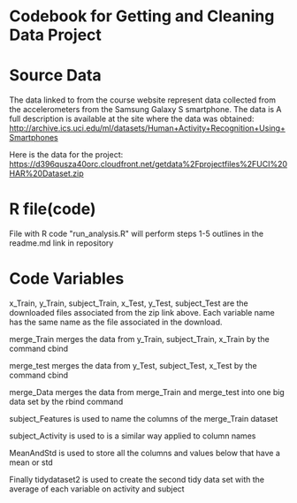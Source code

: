 # Codebook for Getting and Cleaning Data Project

# Source Data

The data linked to from the course website represent data collected from the accelerometers from the Samsung Galaxy S smartphone. The data is A full description is available at the site where the data was obtained:
http://archive.ics.uci.edu/ml/datasets/Human+Activity+Recognition+Using+Smartphones

Here is the data for the project:
https://d396qusza40orc.cloudfront.net/getdata%2Fprojectfiles%2FUCI%20HAR%20Dataset.zip

# R file(code)

File with R code "run_analysis.R" will perform steps 1-5 outlines in the readme.md link in repository

# Code Variables

x_Train, y_Train, subject_Train, x_Test, y_Test, subject_Test are the downloaded files associated from the zip link above.  Each variable name has the same name as the file associated in the download.

merge_Train merges the data from y_Train, subject_Train, x_Train by the command cbind

merge_test merges the data from y_Test, subject_Test, x_Test by the command cbind

merge_Data merges the data from merge_Train and merge_test into one big data set by the rbind command

subject_Features is used to name the columns of the merge_Train dataset

subject_Activity is used to is a similar way applied to column names

MeanAndStd is used to store all the columns and values below that have a mean or std

Finally tidydataset2 is used to create the second tidy data set with the average of each variable on activity and subject
